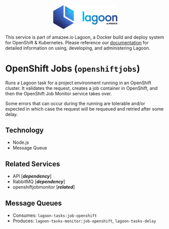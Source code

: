 <p align="center"><img
src="https://raw.githubusercontent.com/amazeeio/lagoon/master/docs/images/lagoon-logo.png"
alt="The Lagoon logo is a blue hexagon split in two pieces with an L-shaped cut"
width="40%"></p>

This service is part of amazee.io Lagoon, a Docker build and deploy system for
OpenShift & Kubernetes. Please reference our [documentation] for detailed
information on using, developing, and administering Lagoon.

# OpenShift Jobs (`openshiftjobs`)

Runs a Lagoon task for a project environment running in an OpenShift cluster. It
validates the request, creates a job container in OpenShift, and then the
OpenShift Job Monitor service takes over.

Some errors that can occur during the running are tolerable and/or expected in
which case the request will be requeued and retried after some delay.

## Technology

* Node.js
* Message Queue

## Related Services

* API [***dependency***]
* RabbitMQ [***dependency***]
* openshiftjobmonitor [***related***]

## Message Queues

* Consumes: `lagoon-tasks:job-openshift`
* Produces: `lagoon-tasks-monitor:job-openshift`, `lagoon-tasks-delay`

[documentation]: https://lagoon.readthedocs.io/
